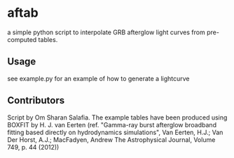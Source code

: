 # aftab
  
a simple python script to interpolate GRB afterglow light curves from pre-computed tables.
  
## Usage

see example.py for an example of how to generate a lightcurve

## Contributors
Script by Om Sharan Salafia. The example tables have been produced using BOXFIT by H. J. van Eerten (ref. "Gamma-ray burst afterglow broadband fitting based directly on hydrodynamics simulations", Van Eerten, H.J.; Van Der Horst, A.J.; MacFadyen, Andrew
The Astrophysical Journal, Volume 749, p. 44 (2012))
